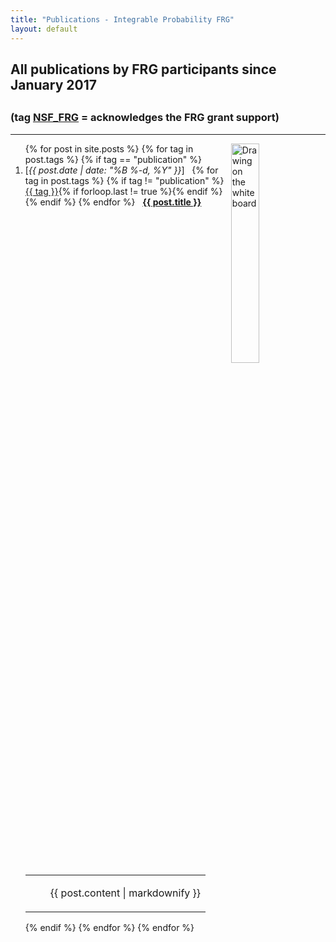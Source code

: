 ```yaml
---
title: "Publications - Integrable Probability FRG"
layout: default
---
```


<h2>All publications by FRG participants since January 2017<h2>
<h3>(tag&nbsp;<a href="{{site.url }}/blog/tags/NSF_FRG" title="View posts tagged with &quot;NSF_FRG&quot;"
class="btn btn-default" role="button">NSF_FRG</a>&nbsp;=&nbsp;acknowledges the FRG grant support)</h3>

<hr>

<img src="{{site.url}}/img/publ.jpg" style="width:30%" align="right" alt="Drawing on the whiteboard">

<ol reversed>
  {% for post in site.posts %}
  {% for tag in post.tags %}
  {% if tag == "publication" %}
  <li>
    [<i>{{ post.date | date: "%B %-d, %Y" }}</i>]
    &nbsp;
    {% for tag in post.tags %}
    {% if tag != "publication" %}
    <a href="{{site.url }}/{{ tag }}" title="View posts tagged with &quot;{{ tag }}&quot;"
    class="btn btn-default" role="button">{{ tag }}</a>{% if forloop.last != true %}{% endif %}{% endif %}
    {% endfor %}
    &nbsp;
    <b><a href="{{site.url }}{{ post.url }}">{{ post.title }}</a></b>
    <table>
      <tr>
        <td style="padding-left:40px">
          <p>{{ post.content | markdownify }}</p>
        </td>
      </tr>
    </table>
  </li>
  {% endif %}
  {% endfor %}
  {% endfor %}
</ol>
